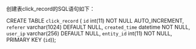 创建表click_record的SQL语句如下：

CREATE TABLE `click_record` (
  `id` int(11) NOT NULL AUTO_INCREMENT,
  `referer` varchar(1024) DEFAULT NULL,
  `created_time` datetime NOT NULL,
  `user_ip` varchar(256) DEFAULT NULL,
  `entity_id` int(11) NOT NULL,
  PRIMARY KEY (`id`));